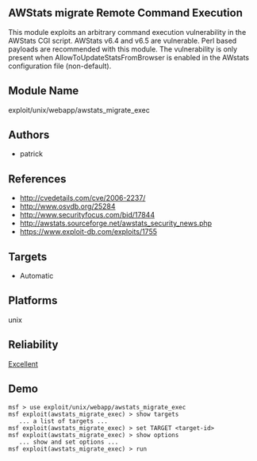 ## AWStats migrate Remote Command Execution

This module exploits an arbitrary command execution 
vulnerability in the AWStats CGI script. AWStats v6.4 and 
v6.5 are vulnerable. Perl based payloads are recommended 
with this module. The vulnerability is only present when 
AllowToUpdateStatsFromBrowser is enabled in the AWstats 
configuration file (non-default).


## Module Name
exploit/unix/webapp/awstats_migrate_exec

## Authors
* patrick


## References
* http://cvedetails.com/cve/2006-2237/
* http://www.osvdb.org/25284
* http://www.securityfocus.com/bid/17844
* http://awstats.sourceforge.net/awstats_security_news.php
* https://www.exploit-db.com/exploits/1755



## Targets
* Automatic


## Platforms
unix

## Reliability
[Excellent](https://github.com/rapid7/metasploit-framework/wiki/Exploit-Ranking)

## Demo

```
msf > use exploit/unix/webapp/awstats_migrate_exec
msf exploit(awstats_migrate_exec) > show targets
   ... a list of targets ...
msf exploit(awstats_migrate_exec) > set TARGET <target-id>
msf exploit(awstats_migrate_exec) > show options
   ... show and set options ...
msf exploit(awstats_migrate_exec) > run
```
    
    